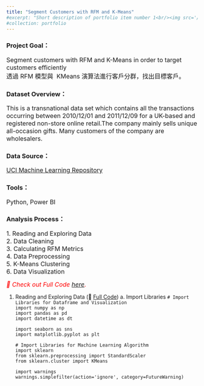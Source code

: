 ```yaml
---
title: "Segment Customers with RFM and K-Means"
#excerpt: "Short description of portfolio item number 1<br/><img src='/images/500x300.png'>"
#collection: portfolio
---
```

 

### Project Goal：<br/>
<font size=3> Segment customers with RFM and K-Means in order to target customers efficiently<br/>
透過 RFM 模型與  KMeans 演算法進行客戶分群，找出目標客戶。<br/> </font>

### Dataset Overview：<br/>
<font size=3> This is a transnational data set which contains all the transactions occurring between 2010/12/01 and 2011/12/09 for a UK-based and registered non-store online retail.The company mainly sells unique all-occasion gifts. Many customers of the company are wholesalers. </font>

### Data Source：
<font size=3> [UCI Machine Learning Repository](https://archive.ics.uci.edu/dataset/352/online+retail) </font>

### Tools：
<font size=3> Python, Power BI </font>

### Analysis Process：
<font size=3> 
   1. Reading and Exploring Data<br/>
   2. Data Cleaning<br/>
   3. Calculating RFM Metrics<br/>
   4. Data Preprocessing<br/>
   5. K-Means Clustering<br/>
   6. Data Visualization<br/>
</font>

<font size=3, color='red'> _🔗 Check out Full Code [here]()._ </font>


1. Reading and Exploring Data (🔗 [Full Code]())
    a. Import Libraries
    `# Import Libraries for Dataframe and Visualization`<br/>
    `import numpy as np`<br/>
    `import pandas as pd`<br/>
    `import datetime as dt`<br/>

    `import seaborn as sns`<br/>
    `import matplotlib.pyplot as plt`<br/>

    `# Import Libraries for Machine Learning Algorithm`<br/>
    `import sklearn`<br/>
    `from sklearn.preprocessing import StandardScaler`<br/>
    `from sklearn.cluster import KMeans`<br/>

    `import warnings`<br/>
    `warnings.simplefilter(action='ignore', category=FutureWarning)`<br/>